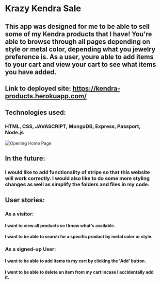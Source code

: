 # Krazy Kendra Sale
  ## This app was designed for me to be able to sell some of my Kendra products that I have! You're able to browse through all pages depending on style or metal color, depending what you jewelry preference is. As a user, youre able to add items to your cart and view your cart to see what items you have added.

## Link to deployed site: https://kendra-products.herokuapp.com/


## Technologies used:
  ### HTML, CSS, JAVASCRIPT, MongoDB, Express, Passport, Node.js

![Opening Home Page](https://i.imgur.com/F2A3Jj0.jpg)

## In the future:
  ### I would like to add functionality of stripe so that this website will work correctly. I would also like to do some more styling changes as well as simplify the folders and files in my code.

## User stories:
### As a visitor:
  #### I want to view all products so I know what's available.
  #### I want to be able to search for a specific product by metal color or style.

### As a signed-up User:
  #### I want to be able to add items to my cart by clicking the 'Add' button.
  #### I want to be able to delete an item from my cart incase I accidentally add it.